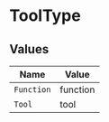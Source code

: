 # ToolType


## Values

| Name       | Value      |
| ---------- | ---------- |
| `Function` | function   |
| `Tool`     | tool       |